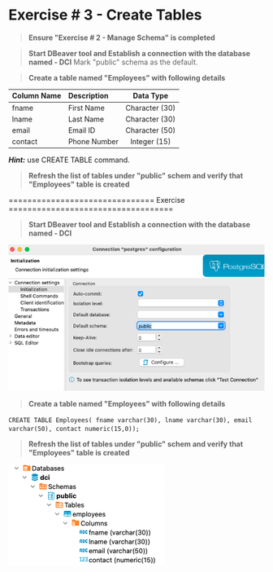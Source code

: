 # Exercise # 3 - Create Tables

> **Ensure "Exercise # 2 - Manage Schema" is completed**

> **Start DBeaver tool and Establish a connection with the database named - DCI**
Mark "public" schema as the default.

> **Create a table named "Employees" with following details**
 
 | Column Name | Description | Data Type |
 |:--- | :--- | :---: |
 |fname|First Name|Character (30)|
 |lname|Last Name|Character (30)|
 |email|Email ID|Character (50)|
 |contact|Phone Number|Integer (15)|

***Hint:*** use CREATE TABLE command.

> **Refresh the list of tables under "public" schem and verify that "Employees" table is created**

=============================== Exercise ===================================

> **Start DBeaver tool and Establish a connection with the database named - DCI**

![Screenshot](MarkPublicAsDefault.png)

> **Create a table named "Employees" with following details**

`CREATE TABLE Employees( fname varchar(30), lname varchar(30), email varchar(50), contact numeric(15,0));`

> **Refresh the list of tables under "public" schem and verify that "Employees" table is created**

![Screenshot](TableReady.png)

